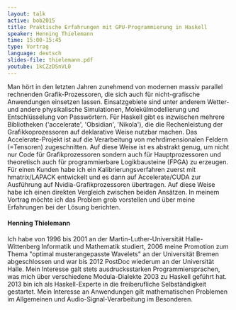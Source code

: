 ```yaml
---
layout: talk
active: bob2015
title: Praktische Erfahrungen mit GPU-Programmierung in Haskell
speaker: Henning Thielemann
time: 15:00-15:45
type: Vortrag
language: deutsch
slides-file: thielemann.pdf
youtube: 1kCZzDSnVL0
---
```


Man hört in den letzten Jahren zunehmend von modernen massiv parallel
rechnenden Grafik-Prozessoren, die sich auch für nicht-grafische
Anwendungen einsetzen lassen.  Einsatzgebiete sind unter anderem
Wetter- und andere physikalische Simulationen, Molekülmodellierung und
Entschlüsselung von Passwörtern.  Für Haskell gibt es inzwischen
mehrere Bibliotheken ('accelerate', 'Obsidian', 'Nikola'), die die
Rechenleistung der Grafikkoprozessoren auf deklarative Weise nutzbar
machen. Das Accelerate-Projekt ist auf die Verarbeitung von
mehrdimensionalen Feldern (=Tensoren) zugeschnitten. Auf diese Weise
ist es abstrakt genug, um nicht nur Code für Grafikprozessoren sondern
auch für Hauptprozessoren und theoretisch auch für programmierbare
Logikbausteine (FPGA) zu erzeugen.  Für einen Kunden habe ich ein
Kalibrierungsverfahren zuerst mit hmatrix/LAPACK entwickelt und es
dann auf Accelerate/CUDA zur Ausführung auf Nvidia-Grafikprozessoren
übertragen. Auf diese Weise habe ich einen direkten Vergleich zwischen
beiden Ansätzen.  In meinem Vortrag möchte ich das Problem grob
vorstellen und über meine Erfahrungen bei der Lösung berichten.

#### Henning Thielemann

Ich habe von 1996 bis 2001 an der Martin-Luther-Universität
Halle-Wittenberg Informatik und Mathematik studiert, 2006 meine
Promotion zum Thema "optimal musterangepasste Wavelets" an der
Universität Bremen abgeschlossen und war bis 2012 PostDoc wiederum an
der Universität Halle. Mein Interesse galt stets ausdrucksstarken
Programmiersprachen, was mich über verschiedene Modula-Dialekte 2003
zu Haskell geführt hat. 2013 bin ich als Haskell-Experte in die
freiberufliche Selbständigkeit gestartet. Mein Interesse an
Anwendungen gilt mathematischen Problemen im Allgemeinen und
Audio-Signal-Verarbeitung im Besonderen.
